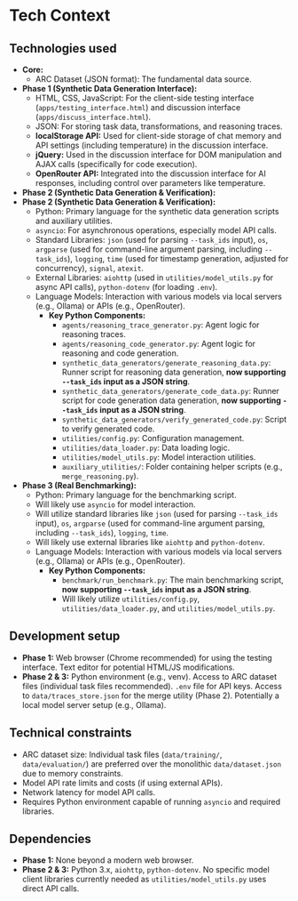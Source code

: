 # Tech Context

## Technologies used

*   **Core:**
    *   ARC Dataset (JSON format): The fundamental data source.
*   **Phase 1 (Synthetic Data Generation Interface):**
    *   HTML, CSS, JavaScript: For the client-side testing interface (`apps/testing_interface.html`) and discussion interface (`apps/discuss_interface.html`).
    *   JSON: For storing task data, transformations, and reasoning traces.
    *   **localStorage API:** Used for client-side storage of chat memory and API settings (including temperature) in the discussion interface.
    *   **jQuery:** Used in the discussion interface for DOM manipulation and AJAX calls (specifically for code execution).
    *   **OpenRouter API:** Integrated into the discussion interface for AI responses, including control over parameters like temperature.
*   **Phase 2 (Synthetic Data Generation & Verification):**
*   **Phase 2 (Synthetic Data Generation & Verification):**
    *   Python: Primary language for the synthetic data generation scripts and auxiliary utilities.
    *   `asyncio`: For asynchronous operations, especially model API calls.
    *   Standard Libraries: `json` (used for parsing `--task_ids` input), `os`, `argparse` (used for command-line argument parsing, including `--task_ids`), `logging`, `time` (used for timestamp generation, adjusted for concurrency), `signal`, `atexit`.
    *   External Libraries: `aiohttp` (used in `utilities/model_utils.py` for async API calls), `python-dotenv` (for loading `.env`).
    *   Language Models: Interaction with various models via local servers (e.g., Ollama) or APIs (e.g., OpenRouter).
        *   **Key Python Components:**
            *   `agents/reasoning_trace_generator.py`: Agent logic for reasoning traces.
            *   `agents/reasoning_code_generator.py`: Agent logic for reasoning and code generation.
            *   `synthetic_data_generators/generate_reasoning_data.py`: Runner script for reasoning data generation, **now supporting `--task_ids` input as a JSON string**.
            *   `synthetic_data_generators/generate_code_data.py`: Runner script for code generation data generation, **now supporting `--task_ids` input as a JSON string**.
            *   `synthetic_data_generators/verify_generated_code.py`: Script to verify generated code.
            *   `utilities/config.py`: Configuration management.
            *   `utilities/data_loader.py`: Data loading logic.
            *   `utilities/model_utils.py`: Model interaction utilities.
            *   `auxiliary_utilities/`: Folder containing helper scripts (e.g., `merge_reasoning.py`).
*   **Phase 3 (Real Benchmarking):**
    *   Python: Primary language for the benchmarking script.
    *   Will likely use `asyncio` for model interaction.
    *   Will utilize standard libraries like `json` (used for parsing `--task_ids` input), `os`, `argparse` (used for command-line argument parsing, including `--task_ids`), `logging`, `time`.
    *   Will likely use external libraries like `aiohttp` and `python-dotenv`.
    *   Language Models: Interaction with various models via local servers (e.g., Ollama) or APIs (e.g., OpenRouter).
        *   **Key Python Components:**
            *   `benchmark/run_benchmark.py`: The main benchmarking script, **now supporting `--task_ids` input as a JSON string**.
            *   Will likely utilize `utilities/config.py`, `utilities/data_loader.py`, and `utilities/model_utils.py`.

## Development setup

*   **Phase 1:** Web browser (Chrome recommended) for using the testing interface. Text editor for potential HTML/JS modifications.
*   **Phase 2 & 3:** Python environment (e.g., venv). Access to ARC dataset files (individual task files recommended). `.env` file for API keys. Access to `data/traces_store.json` for the merge utility (Phase 2). Potentially a local model server setup (e.g., Ollama).

## Technical constraints

*   ARC dataset size: Individual task files (`data/training/`, `data/evaluation/`) are preferred over the monolithic `data/dataset.json` due to memory constraints.
*   Model API rate limits and costs (if using external APIs).
*   Network latency for model API calls.
*   Requires Python environment capable of running `asyncio` and required libraries.

## Dependencies

*   **Phase 1:** None beyond a modern web browser.
*   **Phase 2 & 3:** Python 3.x, `aiohttp`, `python-dotenv`. No specific model client libraries currently needed as `utilities/model_utils.py` uses direct API calls.
